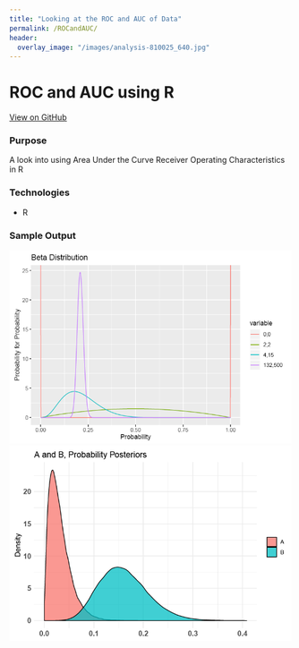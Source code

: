 ```yaml
---
title: "Looking at the ROC and AUC of Data"
permalink: /ROCandAUC/
header:
  overlay_image: "/images/analysis-810025_640.jpg"
---
```

# ROC and AUC using R
[View on GitHub](https://github.com/midumass/DSC-520/tree/master/10.2) 

### Purpose
A look into using Area Under the Curve Receiver Operating Characteristics in R

### Technologies
* R

### Sample Output
![Sample Image](images/DSC-510/Probabilities.png)
![Sample Image](images/DSC-510/Posteriors.png)